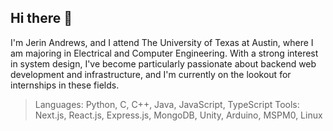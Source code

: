 ## Hi there 👋

I'm Jerin Andrews, and I attend The University of Texas at Austin, where I am majoring in Electrical and Computer Engineering. With a strong interest in system design, I've become particularly passionate about backend web development and infrastructure, and I'm currently on the lookout for internships in these fields.

> Languages: Python, C, C++, Java, JavaScript, TypeScript
> Tools: Next.js, React.js, Express.js, MongoDB, Unity, Arduino, MSPM0, Linux
<!--
**jerin-t-andrews/jerin-t-andrews** is a ✨ _special_ ✨ repository because its `README.md` (this file) appears on your GitHub profile.

Here are some ideas to get you started:

- 🔭 I’m currently working on ...
- 🌱 I’m currently learning ...
- 👯 I’m looking to collaborate on ...
- 🤔 I’m looking for help with ...
- 💬 Ask me about ...
- 📫 How to reach me: ...
- 😄 Pronouns: ...
- ⚡ Fun fact: ...
-->

